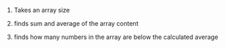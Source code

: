  1) Takes an array size

 2) finds sum and average of the array content

 3) finds how many numbers in the array are below the calculated average
